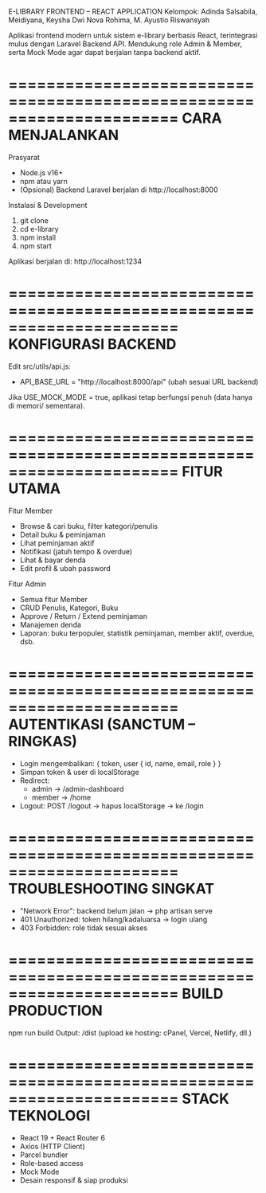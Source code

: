 E-LIBRARY FRONTEND – REACT APPLICATION
Kelompok: 
Adinda Salsabila, 
Meidiyana, 
Keysha Dwi Nova Rohima, 
M. Ayustio Riswansyah

Aplikasi frontend modern untuk sistem e-library berbasis React, terintegrasi mulus dengan Laravel Backend API. 
Mendukung role Admin & Member, serta Mock Mode agar dapat berjalan tanpa backend aktif.

======================================================================
CARA MENJALANKAN
======================================================================
Prasyarat
- Node.js v16+
- npm atau yarn
- (Opsional) Backend Laravel berjalan di http://localhost:8000

Instalasi & Development
1) git clone <url-repo-anda>
2) cd e-library
3) npm install
4) npm start

Aplikasi berjalan di: http://localhost:1234

======================================================================
KONFIGURASI BACKEND
======================================================================
Edit src/utils/api.js:

- API_BASE_URL  = "http://localhost:8000/api"   (ubah sesuai URL backend)

Jika USE_MOCK_MODE = true, aplikasi tetap berfungsi penuh (data hanya di memori/ sementara).

======================================================================
FITUR UTAMA
======================================================================
Fitur Member
- Browse & cari buku, filter kategori/penulis
- Detail buku & peminjaman
- Lihat peminjaman aktif
- Notifikasi (jatuh tempo & overdue)
- Lihat & bayar denda
- Edit profil & ubah password

Fitur Admin
- Semua fitur Member
- CRUD Penulis, Kategori, Buku
- Approve / Return / Extend peminjaman
- Manajemen denda
- Laporan: buku terpopuler, statistik peminjaman, member aktif, overdue, dsb.

======================================================================
AUTENTIKASI (SANCTUM – RINGKAS)
======================================================================
- Login mengembalikan: { token, user { id, name, email, role } }
- Simpan token & user di localStorage
- Redirect:
  - admin  -> /admin-dashboard
  - member -> /home
- Logout: POST /logout -> hapus localStorage -> ke /login

======================================================================
TROUBLESHOOTING SINGKAT
======================================================================
- "Network Error": backend belum jalan -> php artisan serve
- 401 Unauthorized: token hilang/kadaluarsa -> login ulang
- 403 Forbidden: role tidak sesuai akses

======================================================================
BUILD PRODUCTION
======================================================================
npm run build
Output: /dist (upload ke hosting: cPanel, Vercel, Netlify, dll.)

======================================================================
STACK TEKNOLOGI
======================================================================
- React 19 + React Router 6
- Axios (HTTP Client)
- Parcel bundler
- Role-based access
- Mock Mode
- Desain responsif & siap produksi

